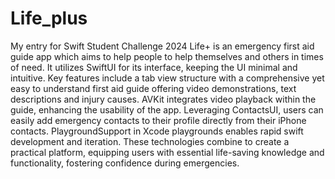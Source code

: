 # Life_plus
My entry for Swift Student Challenge 2024
Life+ is an emergency first aid guide app which aims to help people to help themselves and
others in times of need. It utilizes SwiftUI for its interface, keeping the UI minimal and intuitive.
Key features include a tab view structure with a comprehensive yet easy to understand first aid
guide offering video demonstrations, text descriptions and injury causes. AVKit integrates video
playback within the guide, enhancing the usability of the app. Leveraging ContactsUI, users
can easily add emergency contacts to their profile directly from their iPhone contacts.
PlaygroundSupport in Xcode playgrounds enables rapid swift development and iteration. These
technologies combine to create a practical platform, equipping users with essential life-saving
knowledge and functionality, fostering confidence during emergencies.
